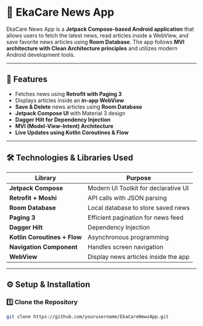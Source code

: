 # 📰 EkaCare News App

EkaCare News App is a **Jetpack Compose-based Android application** that allows users to fetch the latest news, read articles inside a WebView, and save favorite news articles using **Room Database**. The app follows **MVI architecture with Clean Architecture principles** and utilizes modern Android development tools.

---

## **🚀 Features**
- Fetches news using **Retrofit with Paging 3**
- Displays articles inside an **in-app WebView**
- **Save & Delete** news articles using **Room Database**
- **Jetpack Compose UI** with Material 3 design
- **Dagger Hilt for Dependency Injection**
- **MVI (Model-View-Intent) Architecture**
- **Live Updates using Kotlin Coroutines & Flow**

---

## **🛠 Technologies & Libraries Used**
| **Library**            | **Purpose** |
|------------------------|------------|
| **Jetpack Compose**    | Modern UI Toolkit for declarative UI |
| **Retrofit + Moshi**   | API calls with JSON parsing |
| **Room Database**      | Local database to store saved news |
| **Paging 3**           | Efficient pagination for news feed |
| **Dagger Hilt**        | Dependency Injection |
| **Kotlin Coroutines + Flow** | Asynchronous programming |
| **Navigation Component** | Handles screen navigation |
| **WebView**            | Display news articles inside the app |

---

## **⚙️ Setup & Installation**
### **1️⃣ Clone the Repository**
```sh
git clone https://github.com/yourusername/EkaCareNewsApp.git
